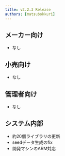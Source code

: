 ```yaml
---
title: v2.2.3 Release
authors: [matsubokkuri]
---
```


<!-- truncate -->

## メーカー向け

- なし

## 小売向け

- なし

## 管理者向け

- なし


## システム内部

- 約20個ライブラリの更新
- seedデータ生成のfix
- 開発マシンのARM対応


